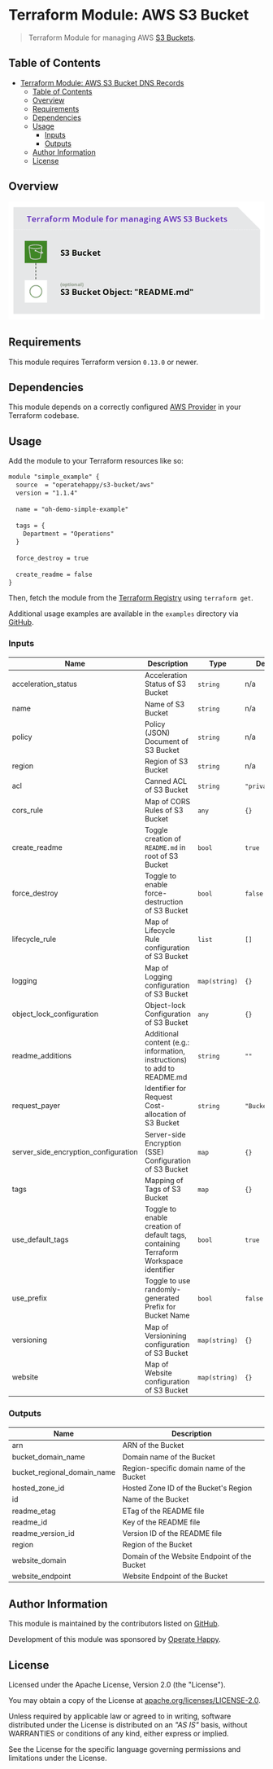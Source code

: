 # Terraform Module: AWS S3 Bucket

> Terraform Module for managing AWS [S3 Buckets](https://docs.aws.amazon.com/AmazonS3/latest/dev/UsingBucket.html).

## Table of Contents

- [Terraform Module: AWS S3 Bucket DNS Records](#terraform-module-aws-s3-bucket-dns-records)
  - [Table of Contents](#table-of-contents)
  - [Overview](#overview)
  - [Requirements](#requirements)
  - [Dependencies](#dependencies)
  - [Usage](#usage)
    - [Inputs](#inputs)
    - [Outputs](#outputs)
  - [Author Information](#author-information)
  - [License](#license)

## Overview

![Terraform Module: AWS S3 Bucket](./overview.png "Terraform Module: AWS S3 Bucket")

## Requirements

This module requires Terraform version `0.13.0` or newer.

## Dependencies

This module depends on a correctly configured [AWS Provider](https://www.terraform.io/docs/providers/aws/index.html) in your Terraform codebase.

## Usage

Add the module to your Terraform resources like so:

```hcl
module "simple_example" {
  source  = "operatehappy/s3-bucket/aws"
  version = "1.1.4"

  name = "oh-demo-simple-example"

  tags = {
    Department = "Operations"
  }

  force_destroy = true

  create_readme = false
}
```

Then, fetch the module from the [Terraform Registry](https://registry.terraform.io/modules/operatehappy/s3-bucket) using `terraform get`.

Additional usage examples are available in the `examples` directory via [GitHub](https://github.com/operatehappy/terraform-aws-s3-bucket/tree/master/examples).

### Inputs

| Name | Description | Type | Default |
|------|-------------|------|---------|
| acceleration_status | Acceleration Status of S3 Bucket | `string` | n/a |
| name | Name of S3 Bucket | `string` | n/a |
| policy | Policy (JSON) Document of S3 Bucket | `string` | n/a |
| region | Region of S3 Bucket | `string` | n/a |
| acl | Canned ACL of S3 Bucket | `string` | `"private"` |
| cors_rule | Map of CORS Rules of S3 Bucket | `any` | `{}` |
| create_readme | Toggle creation of `README.md` in root of S3 Bucket | `bool` | `true` |
| force_destroy | Toggle to enable force-destruction of S3 Bucket | `bool` | `false` |
| lifecycle_rule | Map of Lifecycle Rule configuration of S3 Bucket | `list` | `[]` |
| logging | Map of Logging configuration of S3 Bucket | `map(string)` | `{}` |
| object_lock_configuration | Object-lock Configuration of S3 Bucket | `any` | `{}` |
| readme_additions | Additional content (e.g.: information, instructions) to add to README.md | `string` | `""` |
| request_payer | Identifier for Request Cost-allocation of S3 Bucket | `string` | `"BucketOwner"` |
| server_side_encryption_configuration | Server-side Encryption (SSE) Configuration of S3 Bucket | `map` | `{}` |
| tags | Mapping of Tags of S3 Bucket | `map` | `{}` |
| use_default_tags | Toggle to enable creation of default tags, containing Terraform Workspace identifier | `bool` | `true` |
| use_prefix | Toggle to use randomly-generated Prefix for Bucket Name | `bool` | `false` |
| versioning | Map of Versionining configuration of S3 Bucket | `map(string)` | `{}` |
| website | Map of Website configuration of S3 Bucket | `map(string)` | `{}` |

### Outputs

| Name | Description |
|------|-------------|
| arn | ARN of the Bucket |
| bucket_domain_name | Domain name of the Bucket |
| bucket_regional_domain_name | Region-specific domain name of the Bucket |
| hosted_zone_id | Hosted Zone ID of the Bucket's Region |
| id | Name of the Bucket |
| readme_etag | ETag of the README file |
| readme_id | Key of the README file |
| readme_version_id | Version ID of the README file |
| region | Region of the Bucket |
| website_domain | Domain of the Website Endpoint of the Bucket |
| website_endpoint | Website Endpoint of the Bucket |

## Author Information

This module is maintained by the contributors listed on [GitHub](https://github.com/operatehappy/terraform-aws-s3-bucket/graphs/contributors).

Development of this module was sponsored by [Operate Happy](https://github.com/operatehappy).

## License

Licensed under the Apache License, Version 2.0 (the "License").

You may obtain a copy of the License at [apache.org/licenses/LICENSE-2.0](http://www.apache.org/licenses/LICENSE-2.0).

Unless required by applicable law or agreed to in writing, software distributed under the License is distributed on an _"AS IS"_ basis, without WARRANTIES or conditions of any kind, either express or implied.

See the License for the specific language governing permissions and limitations under the License.
